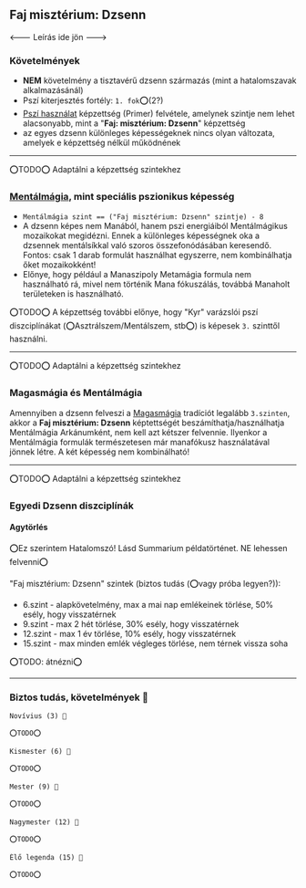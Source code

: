 ## Faj misztérium: Dzsenn

<--- Leírás ide jön --->

### Követelmények

- **NEM** követelmény a tisztavérű dzsenn származás (mint a hatalomszavak alkalmazásánál)
- Pszí kiterjesztés fortély: `1. fok`⭕(2?)
- [Pszí használat](../kepzettsegek.primer.misztikus/pszi_hasznalat.md) képzettség (Primer) felvétele, amelynek szintje nem lehet alacsonyabb, mint a "**Faj: misztérium: Dzsenn**" képzettség
- az egyes dzsenn különleges képességeknek nincs olyan változata, amelyek e képzettség nélkül működnének

---
⭕TODO⭕ Adaptálni a képzettség szintekhez

###  [Mentálmágia](../kepzettsegek.primer.arkanumok/mentalmagia.md), mint speciális pszionikus képesség

- `Mentálmágia szint == ("Faj misztérium: Dzsenn" szintje) - 8`
- A dzsenn képes nem Manából, hanem pszi energiáiból Mentálmágikus mozaikokat megidézni. Ennek a különleges képességnek oka a dzsennek mentálsíkkal való szoros összefonódásában keresendő. Fontos: csak 1 darab formulát használhat egyszerre, nem kombinálhatja őket mozaikokként!
- Előnye, hogy például a Manaszipoly Metamágia formula nem használható rá, mivel nem történik Mana fókuszálás, továbbá Manaholt területeken is használható.

⭕TODO⭕ A képzettség további előnye, hogy "Kyr" varázslói pszí diszciplínákat (⭕Asztrálszem/Mentálszem, stb⭕) is képesek `3.` szinttől használni.

---
⭕TODO⭕ Adaptálni a képzettség szintekhez

### Magasmágia és Mentálmágia

Amennyiben a dzsenn felveszi a [Magasmágia](../051_01_magasmagia.md) tradíciót legalább `3.szinten`, akkor a **Faj misztérium: Dzsenn** képtettségét beszámíthatja/használhatja Mentálmágia Arkánumként, nem kell azt kétszer felvennie. Ilyenkor a Mentálmágia formulák természetesen már manafókusz használatával jönnek létre. A két képesség nem kombinálható!

---
⭕TODO⭕ Adaptálni a képzettség szintekhez

### Egyedi Dzsenn diszciplínák

#### Agytörlés
⭕Ez szerintem Hatalomszó! Lásd Summarium példatörténet. NE lehessen felvenni⭕

"Faj misztérium: Dzsenn" szintek (biztos tudás (⭕vagy próba legyen?)):
- 6.szint - alapkövetelmény, max a mai nap emlékeinek törlése, 50% esély, hogy visszatérnek
- 9.szint - max 2 hét törlése, 30% esély, hogy visszatérnek
- 12.szint - max 1 év törlése, 10% esély, hogy visszatérnek
- 15.szint - max minden emlék végleges törlése, nem térnek vissza soha

⭕TODO: átnézni⭕

---
### Biztos tudás, követelmények 📖

```
Novívius (3) 📖

⭕TODO⭕
```

```
Kismester (6) 📖

⭕TODO⭕
```

```
Mester (9) 📖

⭕TODO⭕
```

```
Nagymester (12) 📖

⭕TODO⭕
```

```
Élő legenda (15) 📖

⭕TODO⭕
```
